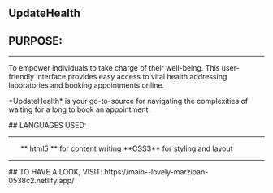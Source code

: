 ## UpdateHealth

## PURPOSE:
<hr/>
<p>To empower individuals to take charge of their well-being. This user-friendly interface provides easy access to vital health addressing laboratories and booking appointments online. </p>
<p>*UpdateHealth* is your go-to-source for navigating the complexities of waiting for a long to book an appointment.</p>
## LANGUAGES USED:
<hr/>
<ul>
  ** html5 ** for content writing
  **CSS3** for styling and layout
</ul>
<hr/>
## TO HAVE A LOOK, VISIT:
https://main--lovely-marzipan-0538c2.netlify.app/
